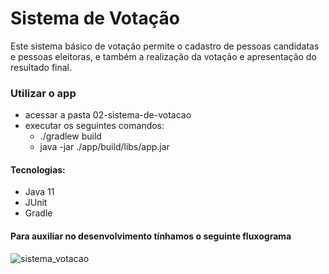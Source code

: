 # Sistema de Votação

  Este sistema básico de votação permite o cadastro de pessoas candidatas e pessoas eleitoras,
e também a realização da votação e apresentação do resultado final.

### Utilizar o app
  - acessar a pasta 02-sistema-de-votacao
  - executar os seguintes comandos:
    - ./gradlew build
    - java -jar ./app/build/libs/app.jar

#### Tecnologias:
  - Java 11
  - JUnit
  - Gradle

#### Para auxiliar no desenvolvimento tínhamos o seguinte fluxograma

![sistema_votacao](https://user-images.githubusercontent.com/66654653/186978962-9e23b5e9-e1b1-4ab0-988d-9a05889b46e5.png)
